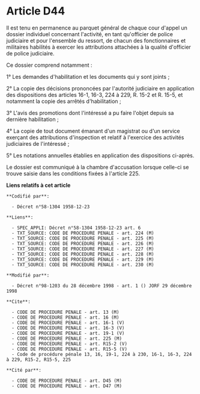 # Article D44

Il est tenu en permanence au parquet général de chaque cour d'appel un dossier individuel concernant l'activité, en tant
qu'officier de police judiciaire et pour l'ensemble du ressort, de chacun des fonctionnaires et militaires habilités à
exercer les attributions attachées à la qualité d'officier de police judiciaire.

Ce dossier comprend notamment :

1° Les demandes d'habilitation et les documents qui y sont joints ;

2° La copie des décisions prononcées par l'autorité judiciaire en application des dispositions des articles 16-1, 16-3, 224 à
229, R. 15-2 et R. 15-5, et notamment la copie des arrêtés d'habilitation ;

3° L'avis des promotions dont l'intéressé a pu faire l'objet depuis sa dernière habilitation ;

4° La copie de tout document émanant d'un magistrat ou d'un service exerçant des attributions d'inspection et relatif à
l'exercice des activités judiciaires de l'intéressé ;

5° Les notations annuelles établies en application des dispositions ci-après.

Le dossier est communiqué à la chambre d'accusation lorsque celle-ci se trouve saisie dans les conditions fixées à l'article
225.

**Liens relatifs à cet article**

	**Codifié par**:

	  - Décret n°58-1304 1958-12-23

	**Liens**:

	  - SPEC_APPLI: Décret n°58-1304 1958-12-23 art. 6
	  - TXT_SOURCE: CODE DE PROCEDURE PENALE - art. 224 (M)
	  - TXT_SOURCE: CODE DE PROCEDURE PENALE - art. 225 (M)
	  - TXT_SOURCE: CODE DE PROCEDURE PENALE - art. 226 (M)
	  - TXT_SOURCE: CODE DE PROCEDURE PENALE - art. 227 (M)
	  - TXT_SOURCE: CODE DE PROCEDURE PENALE - art. 228 (M)
	  - TXT_SOURCE: CODE DE PROCEDURE PENALE - art. 229 (M)
	  - TXT_SOURCE: CODE DE PROCEDURE PENALE - art. 230 (M)

	**Modifié par**:

	  - Décret n°98-1203 du 28 décembre 1998 - art. 1 () JORF 29 décembre 1998

	**Cite**:

	  - CODE DE PROCEDURE PENALE - art. 13 (M)
	  - CODE DE PROCEDURE PENALE - art. 16 (M)
	  - CODE DE PROCEDURE PENALE - art. 16-1 (V)
	  - CODE DE PROCEDURE PENALE - art. 16-3 (V)
	  - CODE DE PROCEDURE PENALE - art. 19-1 (V)
	  - CODE DE PROCEDURE PENALE - art. 225 (M)
	  - CODE DE PROCEDURE PENALE - art. R15-2 (V)
	  - CODE DE PROCEDURE PENALE - art. R15-5 (V)
	  - Code de procédure pénale 13, 16, 19-1, 224 à 230, 16-1, 16-3, 224 à 229, R15-2, R15-5, 225

	**Cité par**:

	  - CODE DE PROCEDURE PENALE - art. D45 (M)
	  - CODE DE PROCEDURE PENALE - art. D47 (M)
